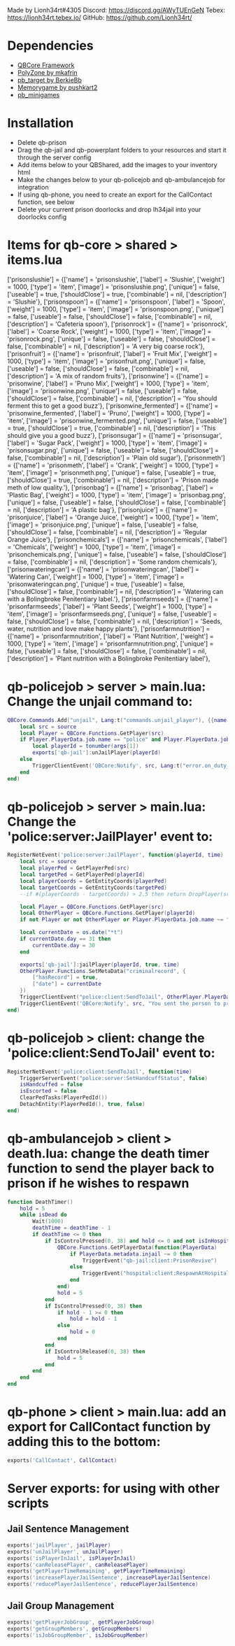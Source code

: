 Made by Lionh34rt#4305
Discord: https://discord.gg/AWyTUEnGeN
Tebex: https://lionh34rt.tebex.io/
GitHub: https://github.com/Lionh34rt/

# Dependencies
* [QBCore Framework](https://github.com/qbcore-framework)
* [PolyZone by mkafrin](https://github.com/mkafrin/PolyZone)
* [pb_target by BerkieBb](https://github.com/BerkieBb/pb_target)
* [Memorygame by pushkart2](https://github.com/pushkart2/memorygame)
* [pb_minigames](https://github.com/Project-Sloth/pb_minigames)

# Installation
* Delete qb-prison
* Drag the qb-jail and qb-powerplant folders to your resources and start it through the server config
* Add items below to your QBShared, add the images to your inventory html
* Make the changes below to your qb-policejob and qb-ambulancejob for integration
* If using qb-phone, you need to create an export for the CallContact function, see below
* Delete your current prison doorlocks and drop lh34jail into your doorlocks config

# Items for qb-core > shared > items.lua
['prisonslushie'] 				 = {['name'] = 'prisonslushie', 				['label'] = 'Slushie', 			        ['weight'] = 1000, 		['type'] = 'item', 		['image'] = 'prisonslushie.png', 		['unique'] = false, 		['useable'] = true, 	['shouldClose'] = true,	    ['combinable'] = nil,   ['description'] = 'Slushie'},
['prisonspoon'] 				 = {['name'] = 'prisonspoon', 					['label'] = 'Spoon', 				    ['weight'] = 1000, 		['type'] = 'item', 		['image'] = 'prisonspoon.png', 			['unique'] = false, 		['useable'] = false, 	['shouldClose'] = false,	['combinable'] = nil,   ['description'] = 'Cafeteria spoon'},
['prisonrock'] 					 = {['name'] = 'prisonrock', 					['label'] = 'Coarse Rock', 				['weight'] = 1000, 		['type'] = 'item', 		['image'] = 'prisonrock.png', 			['unique'] = false, 		['useable'] = false, 	['shouldClose'] = false,	['combinable'] = nil,   ['description'] = 'A very big coarse rock'},
['prisonfruit'] 				 = {['name'] = 'prisonfruit', 					['label'] = 'Fruit Mix', 				['weight'] = 1000, 		['type'] = 'item', 		['image'] = 'prisonfruit.png', 			['unique'] = false, 		['useable'] = false, 	['shouldClose'] = false,	['combinable'] = nil,   ['description'] = 'A mix of random fruits'},
['prisonwine'] 				     = {['name'] = 'prisonwine', 					['label'] = 'Pruno Mix', 				['weight'] = 1000, 		['type'] = 'item', 		['image'] = 'prisonwine.png', 			['unique'] = false, 		['useable'] = false, 	['shouldClose'] = false,	['combinable'] = nil,   ['description'] = 'You should ferment this to get a good buzz'},
['prisonwine_fermented'] 		 = {['name'] = 'prisonwine_fermented', 			['label'] = 'Pruno', 				    ['weight'] = 1000, 		['type'] = 'item', 		['image'] = 'prisonwine_fermented.png', ['unique'] = false, 		['useable'] = true, 	['shouldClose'] = true,	    ['combinable'] = nil,   ['description'] = 'This should give you a good buzz'},
['prisonsugar'] 				 = {['name'] = 'prisonsugar', 					['label'] = 'Sugar Pack', 				['weight'] = 1000, 		['type'] = 'item', 		['image'] = 'prisonsugar.png', 			['unique'] = false, 		['useable'] = false, 	['shouldClose'] = false,	['combinable'] = nil,   ['description'] = 'Plain old sugar'},
['prisonmeth'] 				     = {['name'] = 'prisonmeth', 					['label'] = 'Crank', 				    ['weight'] = 1000, 		['type'] = 'item', 		['image'] = 'prisonmeth.png', 			['unique'] = false, 		['useable'] = true, 	['shouldClose'] = true,		['combinable'] = nil,   ['description'] = 'Prison made meth of low quality.'},
['prisonbag'] 				     = {['name'] = 'prisonbag', 					['label'] = 'Plastic Bag', 				['weight'] = 1000, 		['type'] = 'item', 		['image'] = 'prisonbag.png', 			['unique'] = false, 		['useable'] = false, 	['shouldClose'] = false,	['combinable'] = nil,   ['description'] = 'A plastic bag'},
['prisonjuice'] 				 = {['name'] = 'prisonjuice', 					['label'] = 'Orange Juice', 			['weight'] = 1000, 		['type'] = 'item', 		['image'] = 'prisonjuice.png', 			['unique'] = false, 		['useable'] = false, 	['shouldClose'] = false,	['combinable'] = nil,   ['description'] = 'Regular Orange Juice'},
['prisonchemicals'] 			 = {['name'] = 'prisonchemicals', 				['label'] = 'Chemicals', 				['weight'] = 1000, 		['type'] = 'item', 		['image'] = 'prisonchemicals.png', 		['unique'] = false, 		['useable'] = false, 	['shouldClose'] = false,	['combinable'] = nil,   ['description'] = 'Some random chemicals'},
['prisonwateringcan'] 			 = {['name'] = 'prisonwateringcan', 			['label'] = 'Watering Can', 			['weight'] = 1000, 		['type'] = 'item', 		['image'] = 'prisonwateringcan.png', 	['unique'] = true, 			['useable'] = false, 	['shouldClose'] = false,	['combinable'] = nil,   ['description'] = 'Watering can with a Bolingbroke Penitentiary label.'},
['prisonfarmseeds'] 			 = {['name'] = 'prisonfarmseeds', 				['label'] = 'Plant Seeds', 				['weight'] = 1000, 		['type'] = 'item', 		['image'] = 'prisonfarmseeds.png', 		['unique'] = false, 		['useable'] = false, 	['shouldClose'] = false,	['combinable'] = nil,   ['description'] = 'Seeds, water, nutrition and love make happy plants'},
['prisonfarmnutrition'] 		 = {['name'] = 'prisonfarmnutrition', 			['label'] = 'Plant Nutrition', 			['weight'] = 1000, 		['type'] = 'item', 		['image'] = 'prisonfarmnutrition.png', 	['unique'] = false, 		['useable'] = false, 	['shouldClose'] = false,	['combinable'] = nil,   ['description'] = 'Plant nutrition with a Bolingbroke Penitentiary label'},


# qb-policejob > server > main.lua: Change the unjail command to:
```lua
QBCore.Commands.Add("unjail", Lang:t("commands.unjail_player"), {{name = "id", help = Lang:t('info.player_id')}}, true, function(source, args)
    local src = source
    local Player = QBCore.Functions.GetPlayer(src)
    if Player.PlayerData.job.name == "police" and Player.PlayerData.job.onduty then
        local playerId = tonumber(args[1])
        exports['qb-jail']:unJailPlayer(playerId)
    else
        TriggerClientEvent('QBCore:Notify', src, Lang:t("error.on_duty_police_only"), 'error')
    end
end)
```

# qb-policejob > server > main.lua: Change the 'police:server:JailPlayer' event to:
```lua
RegisterNetEvent('police:server:JailPlayer', function(playerId, time)
    local src = source
    local playerPed = GetPlayerPed(src)
    local targetPed = GetPlayerPed(playerId)
    local playerCoords = GetEntityCoords(playerPed)
    local targetCoords = GetEntityCoords(targetPed)
    --if #(playerCoords - targetCoords) > 2.5 then return DropPlayer(src, "Attempted exploit abuse") end

    local Player = QBCore.Functions.GetPlayer(src)
    local OtherPlayer = QBCore.Functions.GetPlayer(playerId)
    if not Player or not OtherPlayer or Player.PlayerData.job.name ~= "police" then return end

    local currentDate = os.date("*t")
    if currentDate.day == 31 then
        currentDate.day = 30
    end

    exports['qb-jail']:jailPlayer(playerId, true, time)
    OtherPlayer.Functions.SetMetaData("criminalrecord", {
        ["hasRecord"] = true,
        ["date"] = currentDate
    })
    TriggerClientEvent("police:client:SendToJail", OtherPlayer.PlayerData.source, time)
    TriggerClientEvent('QBCore:Notify', src, "You sent the person to prison for " .. time .. " months")
end)
```

# qb-policejob > client: change the 'police:client:SendToJail' event to:

```lua
RegisterNetEvent('police:client:SendToJail', function(time)
    TriggerServerEvent("police:server:SetHandcuffStatus", false)
    isHandcuffed = false
    isEscorted = false
    ClearPedTasks(PlayerPedId())
    DetachEntity(PlayerPedId(), true, false)
end)
```

# qb-ambulancejob > client > death.lua: change the death timer function to send the player back to prison if he wishes to respawn
```lua
function DeathTimer()
    hold = 5
    while isDead do
        Wait(1000)
        deathTime = deathTime - 1
        if deathTime <= 0 then
            if IsControlPressed(0, 38) and hold <= 0 and not isInHospitalBed then
                QBCore.Functions.GetPlayerData(function(PlayerData)
                    if PlayerData.metadata.injail ~= 0 then
                        TriggerEvent("qb-jail:client:PrisonRevive")
                    else
                        TriggerEvent("hospital:client:RespawnAtHospital")
                    end
                end)
                hold = 5
            end
            if IsControlPressed(0, 38) then
                if hold - 1 >= 0 then
                    hold = hold - 1
                else
                    hold = 0
                end
            end
            if IsControlReleased(0, 38) then
                hold = 5
            end
        end
    end
end
```

# qb-phone > client > main.lua: add an export for CallContact function by adding this to the bottom:
```lua
exports('CallContact', CallContact)
```

# Server exports: for using with other scripts

## Jail Sentence Management
```lua
exports('jailPlayer', jailPlayer)
exports('unJailPlayer', unJailPlayer)
exports('isPlayerInJail', isPlayerInJail)
exports('canReleasePlayer', canReleasePlayer)
exports('getPlayerTimeRemaining', getPlayerTimeRemaining)
exports('increasePlayerJailSentence', increasePlayerJailSentence)
exports('reducePlayerJailSentence', reducePlayerJailSentence)
```

## Jail Group Management
```lua
exports('getPlayerJobGroup', getPlayerJobGroup)
exports('getGroupMembers', getGroupMembers)
exports('isJobGroupMember', isJobGroupMember)
```